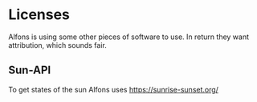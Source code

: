 # Licenses
Alfons is using some other pieces of software to use. In return they want attribution, which sounds fair.

## Sun-API
To get states of the sun Alfons uses https://sunrise-sunset.org/